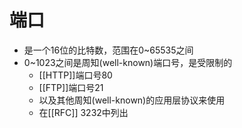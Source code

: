 # 端口

- 是一个16位的比特数，范围在0~65535之间
- 0~1023之间是周知(well-known)端口号，是受限制的
  - [[HTTP]]端口号80
  - [[FTP]]端口号21
  - 以及其他周知(well-known)的应用层协议来使用
  - 在[[RFC]] 3232中列出